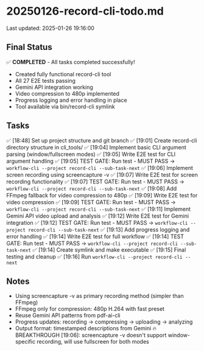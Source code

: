 # 20250126-record-cli-todo.md
Last updated: 2025-01-26 19:16:00

## Final Status
✅ **COMPLETED** - All tasks completed successfully!
- Created fully functional record-cli tool
- All 27 E2E tests passing
- Gemini API integration working
- Video compression to 480p implemented
- Progress logging and error handling in place
- Tool available via bin/record-cli symlink

## Tasks
✅ [18:48] Set up project structure and git branch
✅ [19:01] Create record-cli directory structure in cli_tools/
✅ [19:04] Implement basic CLI argument parsing (window/fullscreen modes)
✅ [19:05] Write E2E test for CLI argument handling
✅ [19:05] TEST GATE: Run test - MUST PASS → `workflow-cli --project record-cli --sub-task-next`
✅ [19:06] Implement screen recording using screencapture -v
✅ [19:07] Write E2E test for screen recording functionality
✅ [19:07] TEST GATE: Run test - MUST PASS → `workflow-cli --project record-cli --sub-task-next`
✅ [19:08] Add FFmpeg fallback for video compression to 480p
✅ [19:09] Write E2E test for video compression
✅ [19:09] TEST GATE: Run test - MUST PASS → `workflow-cli --project record-cli --sub-task-next`
✅ [19:11] Implement Gemini API video upload and analysis
✅ [19:12] Write E2E test for Gemini integration
✅ [19:12] TEST GATE: Run test - MUST PASS → `workflow-cli --project record-cli --sub-task-next`
✅ [19:13] Add progress logging and error handling
✅ [19:14] Write E2E test for full workflow
✅ [19:14] TEST GATE: Run test - MUST PASS → `workflow-cli --project record-cli --sub-task-next`
✅ [19:14] Create symlink and make executable
✅ [19:15] Final testing and cleanup
✅ [19:16] Run `workflow-cli --project record-cli --next`

## Notes
- Using screencapture -v as primary recording method (simpler than FFmpeg)
- FFmpeg only for compression: 480p H.264 with fast preset
- Reuse Gemini API patterns from pdf-ai-cli
- Progress updates: recording → compressing → uploading → analyzing
- Output format: timestamped descriptions from Gemini
🔥 BREAKTHROUGH [19:06]: screencapture -v doesn't support window-specific recording, will use fullscreen for both modes